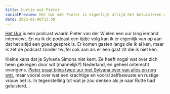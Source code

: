 ```yaml
---
title: Uurtje met Pieter
socialPreview: Het Uur met Pieter is eigenlijk altijd het beluisteren waard. Zeker deze met Sylvana Simons.
date: 2025-01-06T13:50
---
```


[Het Uur](https://www.nrc.nl/hetuur/) is een podcast waarin Pieter van der Wielen een uur lang iemand interviewt. En nu ik de podcast een tijdje volg kan ik er eigenlijk van op aan dat het altijd een goed gesprek is. Er komen gasten langs die ik al ken, maar ik zet de podcast zonder twijfel ook aan als er een gast zit die ik niet ken. 

Kleine kans dat je Sylvana Simons niet kent. Ze heeft nogal wat over zich heen gekregen door wit (mannelijk?) Nederland, en geheel onterecht overigens. [Pieter praat bijna twee uur met Sylvana over van alles en nog wat](https://www.nrc.nl/nieuws/2024/12/23/sylvana-simons-over-haar-leven-voor-in-en-na-de-politiek-a4877718), maar vooral over wat een krachtige en vooral zelfbewuste en rustige vrouw het is. In tegenstelling tot wat je zou denken als je naar Rutte had geluisterd…

